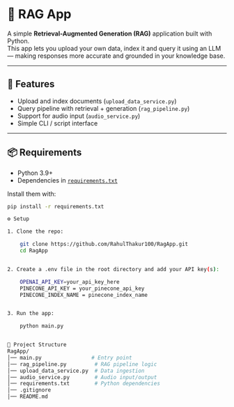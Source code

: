 # 🧠 RAG App

A simple **Retrieval-Augmented Generation (RAG)** application built with Python.  
This app lets you upload your own data, index it and query it using an LLM — making responses more accurate and grounded in your knowledge base.

---

## 🚀 Features

- Upload and index documents (`upload_data_service.py`)
- Query pipeline with retrieval + generation (`rag_pipeline.py`)
- Support for audio input (`audio_service.py`)
- Simple CLI / script interface

---

## 📦 Requirements

- Python 3.9+
- Dependencies in [`requirements.txt`](requirements.txt)

Install them with:

```bash
pip install -r requirements.txt

⚙️ Setup

1. Clone the repo:

    git clone https://github.com/RahulThakur100/RagApp.git
    cd RagApp


2. Create a .env file in the root directory and add your API key(s):

    OPENAI_API_KEY=your_api_key_here
    PINECONE_API_KEY = your_pinecone_api_key
    PINECONE_INDEX_NAME = pinecone_index_name


3. Run the app:

    python main.py


📂 Project Structure
RagApp/
│── main.py                # Entry point
│── rag_pipeline.py         # RAG pipeline logic
│── upload_data_service.py  # Data ingestion
│── audio_service.py        # Audio input/output
│── requirements.txt        # Python dependencies
│── .gitignore
│── README.md
```
